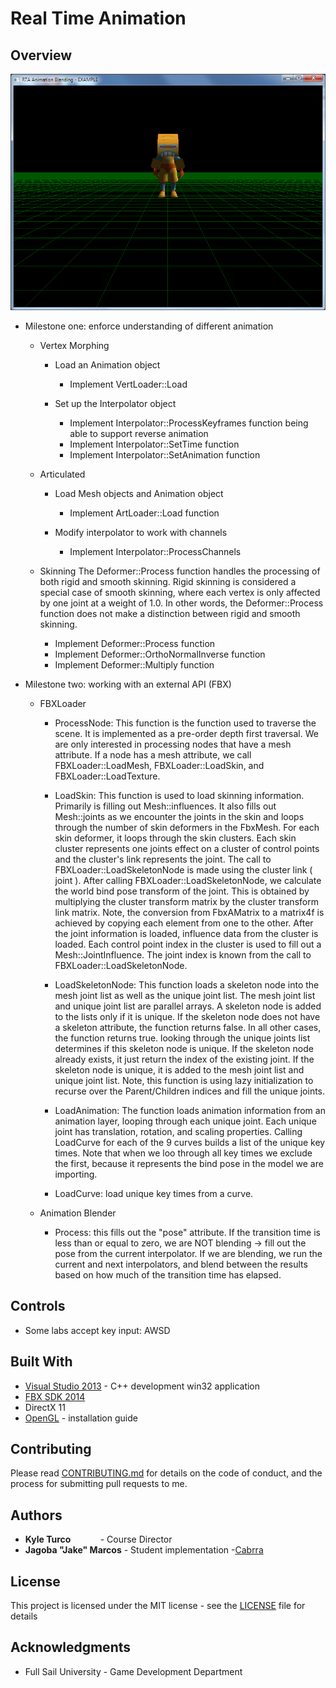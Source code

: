 Real Time Animation
===================

## Overview

![real time](/Images/RTA.png)

- Milestone one: enforce understanding of different animation 
	+ Vertex Morphing
		+ Load an Animation object
			+ Implement VertLoader::Load
			
		+ Set up the Interpolator object
			+ Implement Interpolator::ProcessKeyframes function being able to support reverse animation
			+ Implement Interpolator::SetTime function
			+ Implement Interpolator::SetAnimation function
		
	+ Articulated
		+ Load Mesh objects and Animation object
			+ Implement ArtLoader::Load function
		
		+ Modify interpolator to work with channels
			+ Implement Interpolator::ProcessChannels
		
	+ Skinning
	The Deformer::Process function handles the processing of both rigid and smooth skinning. Rigid skinning is considered a special case of smooth skinning, where each vertex is only affected by one joint at a weight of 1.0. In other words, the Deformer::Process function does not make a distinction between rigid and smooth skinning.
		+ Implement Deformer::Process function
		+ Implement Deformer::OrthoNormalInverse function
		+ Implement Deformer::Multiply function

- Milestone two: working with an external API (FBX)
	+ FBXLoader
		+ ProcessNode: This function is the function used to traverse the scene. It is implemented as a pre-order depth first traversal. We are only interested in processing nodes that have a mesh attribute. If a node has a mesh attribute, we call FBXLoader::LoadMesh, FBXLoader::LoadSkin, and FBXLoader::LoadTexture.
		
		+ LoadSkin: This function is used to load skinning information. Primarily is filling out Mesh::influences. It also fills out Mesh::joints as we encounter the joints in the skin and loops through the number of skin deformers in the FbxMesh. For each skin deformer, it loops through the skin clusters. Each skin cluster represents one joints effect on a cluster of control points and the cluster's link represents the joint. The call to FBXLoader::LoadSkeletonNode is made using the cluster link ( joint ). After calling FBXLoader::LoadSkeletonNode, we calculate the world bind pose transform of the joint. This is obtained by multiplying the cluster transform matrix by the cluster transform link matrix. Note, the conversion from FbxAMatrix to a matrix4f is achieved by copying each element from one to the other. After the joint information is loaded, influence data from the cluster is loaded. Each control point index in the cluster is used to fill out a Mesh::JointInfluence. The joint index is known from the call to FBXLoader::LoadSkeletonNode.
		
		+ LoadSkeletonNode: This function loads a skeleton node into the mesh joint list as well as the unique joint list. The mesh joint list and unique joint list are parallel arrays. A skeleton node is added to the lists only if it is unique. If the skeleton node does not have a skeleton attribute, the function returns false. In all other cases, the function returns true. looking through the unique joints list determines if this skeleton node is unique. If the skeleton node already exists, it just return the index of the existing joint. If the skeleton node is unique, it is added to the mesh joint list and unique joint list. Note, this function is using lazy initialization to recurse over the Parent/Children indices and fill the unique joints.
		
		+ LoadAnimation: The function loads animation information from an animation layer, looping through each unique joint. Each unique joint has translation, rotation, and scaling properties. Calling LoadCurve for each of the 9 curves builds a list of the unique key times. Note that when we loo through all key times we exclude the first, because it represents the bind pose in the model we are importing.  
		
		+ LoadCurve: load unique key times from a curve.
	
	+ Animation Blender
		+ Process: this fills out the "pose" attribute. If the transition time is less than or equal to zero, we are NOT blending -> fill out the pose from the current interpolator. If we are blending, we run the current and next interpolators, and blend between the results based on how much of the transition time has elapsed.

## Controls

+ Some labs accept key input: AWSD

## Built With

* [Visual Studio 2013](https://visualstudio.microsoft.com/vs/older-downloads/) - C++ development win32 application
* [FBX SDK 2014](https://www.autodesk.com/developer-network/platform-technologies/fbx-sdk-2019-0)
* DirectX 11
* [OpenGL](https://sites.fas.harvard.edu/~lib175/pages/visstudio.html) - installation guide

## Contributing

Please read [CONTRIBUTING.md](https://github.com/Cabrra/Contributing-template/blob/master/Contributing-template.md) for details on the code of conduct, and the process for submitting pull requests to me.

## Authors

* **Kyle Turco**            - Course Director
* **Jagoba "Jake" Marcos** 	- Student implementation -[Cabrra](https://github.com/Cabrra)

## License

This project is licensed under the MIT license - see the [LICENSE](LICENSE) file for details

## Acknowledgments

* Full Sail University - Game Development Department
